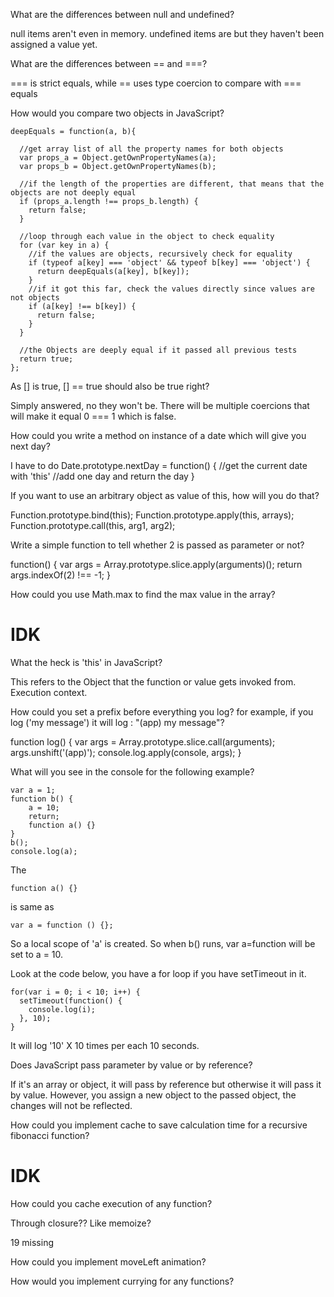 What are the differences between null and undefined?

null items aren't even in memory. undefined items are but they haven't been assigned a value yet.

What are the differences between == and ===?

=== is strict equals, while == uses type coercion to compare with === equals

How would you compare two objects in JavaScript?
```
deepEquals = function(a, b){

  //get array list of all the property names for both objects
  var props_a = Object.getOwnPropertyNames(a);
  var props_b = Object.getOwnPropertyNames(b);

  //if the length of the properties are different, that means that the objects are not deeply equal
  if (props_a.length !== props_b.length) {
    return false;
  }

  //loop through each value in the object to check equality
  for (var key in a) {
    //if the values are objects, recursively check for equality
    if (typeof a[key] === 'object' && typeof b[key] === 'object') {
      return deepEquals(a[key], b[key]);
    }
    //if it got this far, check the values directly since values are not objects
    if (a[key] !== b[key]) {
      return false;
    }
  }

  //the Objects are deeply equal if it passed all previous tests
  return true;
};  
```

As [] is true, [] == true should also be true right?

Simply answered, no they won't be. There will be multiple coercions that will make it equal 0 === 1 which is false.

How could you write a method on instance of a date which will give you next day?

I have to do Date.prototype.nextDay = function() {
  //get the current date with 'this'
  //add one day and return the day
}


If you want to use an arbitrary object as value of this, how will you do that?

Function.prototype.bind(this);
Function.prototype.apply(this, arrays);
Function.prototype.call(this, arg1, arg2);

Write a simple function to tell whether 2 is passed as parameter or not?

function() {
  var args = Array.prototype.slice.apply(arguments)();
  return args.indexOf(2) !== -1;
}

How could you use Math.max to find the max value in the array?

# IDK

What the heck is 'this' in JavaScript?

This refers to the Object that the function or value gets invoked from. Execution context.

How could you set a prefix before everything you log? for example, if you log ('my message') it will log : "(app) my message"?

function log() {
  var args = Array.prototype.slice.call(arguments);
  args.unshift('(app)');
  console.log.apply(console, args);
}

What will you see in the console for the following example?

```
var a = 1;
function b() {
    a = 10;
    return;
    function a() {}
}
b();
console.log(a);   
```
The
```
function a() {}
```
is same as
```
var a = function () {};
```
So a local scope of 'a' is created.
So when b() runs, var a=function will be set to a = 10.

Look at the code below, you have a for loop if you have setTimeout in it.

```
for(var i = 0; i < 10; i++) {
  setTimeout(function() {
    console.log(i);  
  }, 10);
}
```
It will log '10' X 10 times per each 10 seconds.

Does JavaScript pass parameter by value or by reference?

If it's an array or object, it will pass by reference but otherwise it will pass it by value. However, you assign a new object to the passed object, the changes will not be reflected.

How could you implement cache to save calculation time for a recursive fibonacci function?

# IDK

How could you cache execution of any function?

Through closure?? Like memoize?

19 missing

How could you implement moveLeft animation?

How would you implement currying for any functions?
